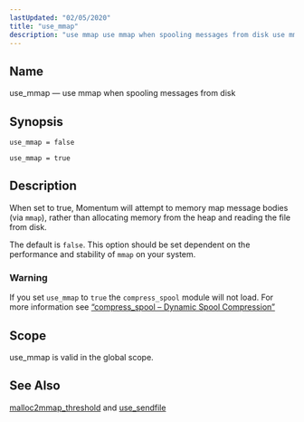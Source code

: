 ```yaml
---
lastUpdated: "02/05/2020"
title: "use_mmap"
description: "use mmap use mmap when spooling messages from disk use mmap false use mmap true When set to true Momentum will attempt to memory map message bodies via mmap rather than allocating memory from the heap and reading the file from disk The default is false This option should be..."
---
```


<a name="conf.ref.use_mmap"></a> 
## Name

use_mmap — use mmap when spooling messages from disk

## Synopsis

`use_mmap = false`

`use_mmap = true`

<a name="idp27228400"></a> 
## Description

When set to true, Momentum will attempt to memory map message bodies (via `mmap`), rather than allocating memory from the heap and reading the file from disk.

The default is `false`. This option should be set dependent on the performance and stability of `mmap` on your system.

### Warning

If you set `use_mmap` to `true` the `compress_spool` module will not load. For more information see [“compress_spool – Dynamic Spool Compression”](/momentum/4/modules/compress-spool)

<a name="idp27235040"></a> 
## Scope

use_mmap is valid in the global scope.

<a name="idp27236864"></a> 
## See Also

[malloc2mmap_threshold](/momentum/4/config/ref-malloc-2-mmap-threshold) and [use_sendfile](/momentum/4/config/ref-use-sendfile)